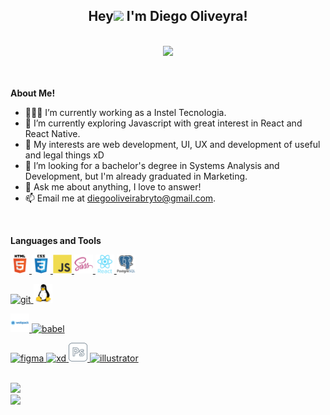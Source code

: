 <div align="center">

## Hey<img src="https://raw.githubusercontent.com/iampavangandhi/iampavangandhi/master/gifs/Hi.gif" width="30px"> I'm Diego Oliveyra!</h2>

<br />

<img src="https://i.imgur.com/8MupZHY.gif" width="400px" />

</div>
<br>
<br>

**About Me!**

- 👨🏽‍💻 I’m currently working as a Instel Tecnologia.
- 🌱 I’m currently exploring Javascript with great interest in React and React Native.
- 🤔 My interests are web development, UI, UX and development of useful and legal things xD
- 💼 I’m looking for a bachelor's degree in Systems Analysis and Development, but I'm already graduated in Marketing.
- 💬 Ask me about anything, I love to answer!
- 📫 Email me at [diegooliveirabryto@gmail.com](mailto:diegooliveirabryto@gmail.com).

<br>

**Languages and Tools**

<p align="left"> 
<a href="https://www.w3.org/html/" target="_blank"> <img src="https://raw.githubusercontent.com/devicons/devicon/master/icons/html5/html5-original-wordmark.svg" alt="html5" width="30" height="30"/> </a><a href="https://www.w3schools.com/css/" target="_blank"> <img src="https://raw.githubusercontent.com/devicons/devicon/master/icons/css3/css3-original-wordmark.svg" alt="css3" width="30" height="30"/> </a> <a href="https://developer.mozilla.org/en-US/docs/Web/JavaScript" target="_blank"> <img src="https://raw.githubusercontent.com/devicons/devicon/master/icons/javascript/javascript-original.svg" alt="javascript" width="30" height="30"/> </a> <a href="https://sass-lang.com" target="_blank"> <img src="https://raw.githubusercontent.com/devicons/devicon/master/icons/sass/sass-original.svg" alt="sass" width="30" height="30"/> </a><a href="https://reactjs.org/" target="_blank"> <img src="https://raw.githubusercontent.com/devicons/devicon/master/icons/react/react-original-wordmark.svg" alt="react" width="30" height="30"/> </a> <a href="https://www.postgresql.org" target="_blank"> <img src="https://raw.githubusercontent.com/devicons/devicon/master/icons/postgresql/postgresql-original-wordmark.svg" alt="postgresql" width="30" height="30"/> </a> 

<a href="https://git-scm.com/" target="_blank"> <img src="https://www.vectorlogo.zone/logos/git-scm/git-scm-icon.svg" alt="git" width="30" height="30"/> </a> <a href="https://www.linux.org/" target="_blank"> <img src="https://raw.githubusercontent.com/devicons/devicon/master/icons/linux/linux-original.svg" alt="linux" width="30" height="30"/> </a> 
 
<a href="https://webpack.js.org" target="_blank"> <img src="https://raw.githubusercontent.com/devicons/devicon/d00d0969292a6569d45b06d3f350f463a0107b0d/icons/webpack/webpack-original-wordmark.svg" alt="webpack" width="30" height="30"/> </a> <a href="https://babeljs.io/" target="_blank"> <img src="https://www.vectorlogo.zone/logos/babeljs/babeljs-icon.svg" alt="babel" width="30" height="30"/> </a> 
   
<a href="https://www.figma.com/" target="_blank"> <img src="https://www.vectorlogo.zone/logos/figma/figma-icon.svg" alt="figma" width="30" height="30"/> </a> <a href="https://www.adobe.com/products/xd.html" target="_blank"> <img src="https://cdn.worldvectorlogo.com/logos/adobe-xd.svg" alt="xd" width="30" height="30"/> </a> <a href="https://www.photoshop.com/en" target="_blank"> <img src="https://raw.githubusercontent.com/devicons/devicon/master/icons/photoshop/photoshop-line.svg" alt="photoshop" width="30" height="30"/> </a> <a href="https://www.adobe.com/in/products/illustrator.html" target="_blank"> <img src="https://www.vectorlogo.zone/logos/adobe_illustrator/adobe_illustrator-icon.svg" alt="illustrator" width="30" height="30"/> </a> 
</p>

<br>
<img src="https://komarev.com/ghpvc/?username=diegooliveyra&color=blueviolet">
<br />
 <a href="https://www.linkedin.com/in/diego-de-oliveira-brito/">
    <img src="https://img.shields.io/badge/LinkedIn-%230077B5.svg?&style=flat-square&logo=linkedin&logoColor=white">
  </a>

